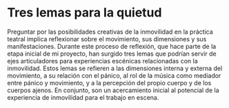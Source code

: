 # Tres lemas para la quietud

Preguntar por las posibilidades creativas de la inmovilidad en la práctica teatral implica reflexionar sobre el movimiento, sus dimensiones y sus manifestaciones. Durante este proceso de reflexión, que hace parte de la etapa inicial de mi proyecto, han surgido tres lemas que podrían servir de ejes articuladores para experiencias escénicas relacionadas con la inmovilidad. Estos lemas se refieren a las dimensiones interna y externa del movimiento, a su relación con el pánico, al rol de la música como mediador entre pánico y movimiento, y a la percepción del propio cuerpo y de los cuerpos ajenos. En conjunto, son un acercamiento inicial al potencial de la experiencia de inmovilidad para el trabajo en escena.